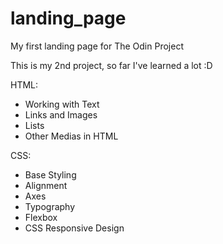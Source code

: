# landing_page

My first landing page for The Odin Project

This is my 2nd project, so far I've learned a lot :D

HTML:
 - Working with Text
 - Links and Images
 - Lists
 - Other Medias in HTML
 
 CSS:
 - Base Styling
 - Alignment 
 - Axes
 - Typography
 - Flexbox
 - CSS Responsive Design
